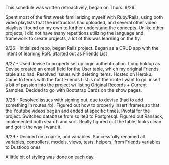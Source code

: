 This schedule was written retroactively, began on Thurs. 9/29:

Spent most of the first week familiarizing myself with Ruby/Rails, using both video playlists that the instructors had uploaded, and several other video playlists I found on my own to further understand the concepts. Unlike other projects, I did not have many repetitions utilizing the language and framework to create projects, a lot of this was learning on the fly.

9/26 - Initialized repo, began Rails project. Began as a CRUD app with the intent of learning RoR. Started out as Friends List

9/27 - Used devise to properly set up login authentication. Long holdup as Devise created an email field for the User table, which my original Friends table also had. Resolved issues with deleting items. Hosted on Heroku. Came to terms with the fact Friends List is not the route I want to go, insert a bit of passion into the project w/ listing Original Records + Current Samples. Decided to go with Bootstrap Cards on the show pages.

9/28 - Resolved issues with signing out, due to devise (had to add something in routes.rb). Figured out how to properly insert iframes so that the Youtube videos began and ended at specific times. Pivotal for the project. Switched database from sqlite3 to Postgresql. Figured out Ransack, implemented both search and sort. Really figured out the table, looks clean and got it the way I want it.

9/29 - Decided on a name, and variables. Successfully renamed all variables, controllers, models, views, tests, helpers, from Friends variables to Dustloop ones

A little bit of styling was done on each day.